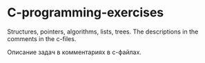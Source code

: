 # C-programming-exercises

Structures, pointers, algorithms, lists, trees.
The descriptions in the comments in the с-files.

Описание задач в комментариях в с-файлах.
